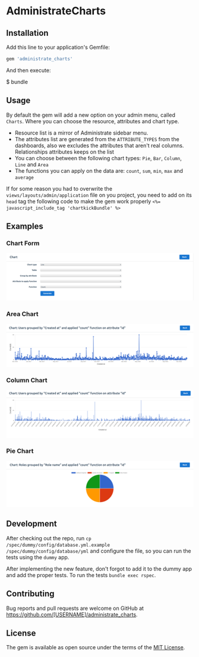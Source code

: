 # AdministrateCharts

## Installation

Add this line to your application's Gemfile:

```ruby
gem 'administrate_charts'
```

And then execute:

  $ bundle

## Usage

By default the gem will add a new option on your admin menu, called `Charts`. Where you can choose the resource, attributes and chart type.

  * Resource list is a mirror of Administrate sidebar menu.
  * The attributes list are generated from the `ATTRIBUTE_TYPES` from the dashboards, also we excludes the attributes that aren't real columns. Relationships attributes keeps on the list
  * You can choose between the following chart types: `Pie`, `Bar`, `Column`, `Line` and `Area`
  * The functions you can apply on the data are: `count`, `sum`, `min`, `max` and `average`

If for some reason you had to overwrite the `views/layouts/admin/application` file on you project, you need to add on its `head` tag the following code to make the gem work properly `<%= javascript_include_tag 'chartkickBundle' %>`

## Examples

### Chart Form
![Chart Form](/images/chart-form.png)

### Area Chart
![Area Chart](/images/chart-area.png)

### Column Chart
![Column Chart](/images/chart-column.png)

### Pie Chart
![Pie Chart](/images/chart-pie.png)

## Development

After checking out the repo, run `cp /spec/dummy/config/database.yml.example /spec/dummy/config/database/yml` and configure the file, so you can run the tests using the `dummy` app.

After implementing the new feature, don't forgot to add it to the dummy app and add the proper tests. To run the tests `bundle exec rspec`.

## Contributing

Bug reports and pull requests are welcome on GitHub at https://github.com/[USERNAME]/administrate_charts.

## License

The gem is available as open source under the terms of the [MIT License](https://opensource.org/licenses/MIT).
